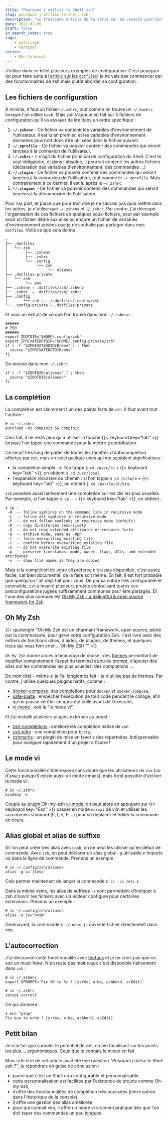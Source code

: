 ```yaml
---
title: "Pourquoi j'utilise le shell zsh"
slug: pourquoi-j-utilise-le-shell-zsh
description: "Ce troisième article de la série sur ma console pourrait être très technique, tant les discussions sur les différents Shell peuvent être polémiques et pointues (et barbantes). Mais il ne l'est pas, car je m'y borne à parler de la configuration de zsh et des quelques points ayant emporté mon adhésion : la complétion, Oh My Zsh et les alias."
date: 2022-02-09
draft: false
in_search_index: true
tags:
    - outillage
    - terminal
series:
    - Mon terminal
---
```


J’utilise dans ce billet plusieurs exemples de configuration. C'est pourquoi (et pour faire suite à [l’article sur les `dotfiles`](blog/un-terminal-transposable-grace-aux-dotfiles/)) je ne vais pas commencer par des fonctionnalités de zsh mais plutôt aborder sa configuration.

## Les fichiers de configuration

À minima, il faut un fichier`~/.zshrc`, tout comme on trouve un `~/.bashrc` lorsque l'on utilise `bash`. Mais `zsh` s'appuie en fait sur 5 fichiers de configuration qu'il va essayer de lire dans un ordre spécifique :

1. **`~/.zshenv`** - Ce fichier va contenir les variables d'environnement de l'utilisateur. Il est lu en premier, et les variables d'environnement déclarées pourront donc être utilisées dans le fichier suivant.
2. **`~/.zprofile`** - Ce fichier va pouvoir contenir des commandes qui seront lancées à la connexion de l'utilisateur.
3. **`~/.zshrc`** - Il s'agit du fichier principal de configuration du Shell. C'est le seul obligatoire, et dans l'absolue, il pourrait contenir les autres fichiers (déclaration des variables d'environnement, des commandes ...)
4. **`~/.zlogin`** - Ce fichier va pouvoir contenir des commandes qui seront lancées à la connexion de l'utilisateur, tout comme le `~/.zprofile`. Mais contrairement à ce dernier, il est lu après le `~/.zshrc`.
5. **`~/.zlogout`** - Ce fichier va pouvoir contenir des commandes qui seront lancées à la déconnexion de l'utilisateur.

Pour ma part, et parce que pour tout dire je ne saurais pas quoi mettre dans les autres, je n'utilise que `~/.zshenv` et `~/.zshrc`. Par contre, j'ai découpé l'organisation de ces fichiers en quelques sous-fichiers, pour par exemple avoir un fichier dédié aux alias ou encore un fichier de variables d'environnement privées que je ne souhaite pas partager dans mes `dotfiles`. Voilà ce que cela donne :

```shell
~
├── .dotfiles
│   └── zsh
│        ├── .zshenv
│        ├── .zshrc
│        └── .config
│             └── zsh
│             	   └── aliases
├── .dotfiles-private
│   └── zsh
│        └── env
├── .zshenv ⇒ .dotfiles/zsh/.zshenv
├── .zshrc  ⇒ .dotfiles/zsh/.zshrc
├── .config
│       └── zsh ⇒ ../.dotfiles/.config/zsh
└── .config-private ⇒ .dotfiles-private
```

Et voici un extrait de ce que l'on trouve dans mon `~/.zshenv` :

```shell
######
# ZSH
######
export ZDOTDIR="$HOME/.config/zsh"
export ZPRIVATEDOTDIR="$HOME/.config-private/zsh"
if [ -f "$ZPRIVATEDOTDIR/env" ] ; then
  source "$ZPRIVATEDOTDIR/env"
fi
```

Ou encore dans mon `~/.zshrc`

```shell
if [ -f "$ZDOTDIR/aliases" ] ; then
  source "$ZDOTDIR/aliases"
fi
```

## La complétion

La complétion est clairement l'un des points forts de `zsh`. Il faut avant tout l'activer :

```shell
# in ~/.zshrc
autoload -Uz compinit && compinit
```

Ceci fait, il ne reste plus qu'à utiliser la touche {{< keyboard key="tab" >}} lorsque l'on tappe une commande pour la mettre à contribution.

Ce serait très long de parler de toutes les facettes d'autocompletion offertes par `zsh`, mais en voici quelque unes qui me semblent significatives :

- la completion simple : si l'on tappe  `$ cd /user/lo` + {{< keyboard key="tab" >}}, on obtient  `$ cd /usr/local`,
- l'expansion récursive du chemin : si l'on tappe  `$ cd /u/lo/b` + {{< keyboard key="tab" >}}, on obtient  `$ cd /usr/local/bin`.

`zsh` posséde aussi nativement une completion sur les clis les plus usuelles. Par exemple, si l'on tappe  `$ cp -` + {{< keyboard key="tab" >}}, on obtient :

```shell
$ cp -
 -H  -- follow symlinks on the command line in recursive mode
 -L  -- follow all symlinks in recursive mode
 -P  -- do not follow symlinks in recursive mode (default)
 -R  -- copy directories recursively
 -X  -- do not copy extended attributes or resource forks
 -a  -- archive mode, same as -RpP
 -f  -- force overwriting existing file
 -i  -- confirm before overwriting existing file
 -n  -- do not overwrite existing file
 -p  -- preserve timestamps, mode, owner, flags, ACLs, and extended attributes
 -v  -- show file names as they are copied
```

Mais si la complétion de votre cli préférée n'est pas disponible, c'est assez facile, car bien documenté, de la faire soit même. En fait, il est fort probable que quelqu'un l'ait déjà fait pour vous. De par sa nature très configurable et extensible, `zsh` a inspiré plusieurs projets centralisant toutes ces préconfigurations jugées suffisamment communes pour être partagés. Et l'une des plus connues est [Oh My Zsh - a delightful & open source framework for Zsh](https://ohmyz.sh/)

## Oh My Zsh

{{< quoteright "Oh My Zsh est un charmant framework, open source, piloté par la communauté, pour gérer votre configuration Zsh. Il est livré avec des milliers de fonctions utiles, d'aides, de plugins, de thèmes, et quelques trucs qui vous font crier... 'Oh My ZSH!'" >}}

`Oh My Zsh` donne accés à beaucoup de chose : des [thèmes](https://github.com/ohmyzsh/ohmyzsh/wiki/Themes) permettant de modifier completement l'aspet du terminal et/ou du prompt, d'ajouter des alias sur les commandes les plus usuelles, des completions ...

De mon côté - même si je l'ai longtemps fait - je n'utilise pas de thèmes. Par contre, j'utilise quelques plugins natifs, comme :

- [docker-compose](https://github.com/ohmyzsh/ohmyzsh/tree/master/plugins/docker-compose): des completions pour `docker` et `docker-compose`,
- [safe-paste](https://github.com/ohmyzsh/ohmyzsh/tree/master/plugins/safe-paste) : empêcher l'exécution de tout code pendant le collage, afin qu'on puisse vérifier ce qui a été collé avant de l'exécuter,
- [vi-mode](https://github.com/ohmyzsh/ohmyzsh/tree/master/plugins/vi-mode) : voir la "le mode vi".

 Et j'ai installé plusieurs plugins externes au projet :
 
 - [zsh-completions](https://github.com/zsh-users/zsh-completions) : améliore les completion native de `zsh`
 - [zsh-kitty](https://github.com/redxtech/zsh-kitty) : une completion pour `kitty`,
 - [zshmarks](https://github.com/jocelynmallon/zshmarks) : un plugin de mise en favoris des répertoires. Indispensable pour naviguer rapidement d'un projet à l'autre !

## Le mode vi

Cette fonctionnalité n'intéressera sans doute que les utilisateurs de  `vim` (ou d'`emacs` puisqu'il existe aussi un mode emacs), mais il est possible d'activer le mode vi :

```shell
# in ~/.zshrc
bindkey -v
```

Couplé au plugin Oh-my-zsh [vi-mode](https://github.com/ohmyzsh/ohmyzsh/tree/master/plugins/vi-mode), on peut alors en appuyant sur {{< keyboard key="Esc" >}} passer en mode `normal` de vim et utiliser les raccourcies standard (h, l, e, E ...) pour se déplacer et éditer la commande en cours.

## Alias global et alias de suffixe

Si l'on peut créer des alias avec `bash`, on ne peut les utiliser qu'en début de commande. Avec `zsh`, on peut déclarer un alias global `-g` utilisable n'importe où dans la ligne de commande. Prenons un exemple :

```shell
# in ~/.config/zsh/aliases
alias -g L='|less'
```

Cela permet maintenant de lancer la commande `$ ls -la /etc L`

Dans la même veine, les alias de suffixes `-s` vont permettent d'indiquer à zsh d'ouvrir les fichiers avec un éditeur configuré pour certaines extensions. Prenons un exemple  :

```shell
# in ~/.config/zsh/aliases
alias -s js="nvim"
```

Dorénavant, la commande `$ ./index.js` ouvre le fichier directement dans vim.

## L'autocorrection

J'ai découvert cette fonctionnalité avec [thefuck](https://github.com/nvbn/thefuck) et je ne crois pas que ce soit un *must-have*. N'en reste pas moins que c'est disponible nativement dans `zsh` :

```shell
# in ~/.zshenv
export SPROMPT='Fix %R to %r ? [y:Yes, n:No, a:Abord, e:Edit]'
```

```shell
# in ~/.zshrc
setopt correct
```

Ce qui donnera :

```shell
$ eco "plop"
Fix eco to echo ? [y:Yes, n:No, a:Abord, e:Edit]
```

## Petit bilan

Je n'ai fait que survoler le potentiel de `zsh`, en me focalisant sur les points les plus ... ergonomiques. Ceux que je connais le mieux en fait.

Mais si le titre de cet article avait été une question *"Pourquoi j'utilise le Shell zsh ?"*, je répondrais en guise de conclusion : 

- parce que c'est un Shell utra configurable et personnalisable,
- cette personnalisation est facilitée par l'existence de projets comme Oh-my-zsh,
- il offre des fonctionnalités de complétion très poussées (entre autres dans l'historique de la console),
- il offre une gestion des alias améliorée,
- pour qui connait vim, il offre un mode vi vraiment pratique dès que l'on doit taper des commandes un peu longues.

